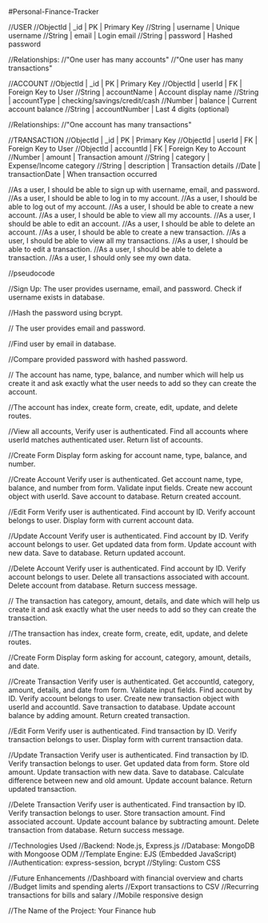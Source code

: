#Personal-Finance-Tracker

//USER
//ObjectId | _id | PK | Primary Key
//String | username | Unique username
//String | email | Login email
//String | password | Hashed password

//Relationships:
//"One user has many accounts"
//"One user has many transactions"

//ACCOUNT
//ObjectId | _id | PK | Primary Key
//ObjectId | userId | FK | Foreign Key to User
//String | accountName | Account display name
//String | accountType | checking/savings/credit/cash
//Number | balance | Current account balance
//String | accountNumber | Last 4 digits (optional)

//Relationships:
//"One account has many transactions"


//TRANSACTION
//ObjectId | _id | PK | Primary Key
//ObjectId | userId | FK | Foreign Key to User
//ObjectId | accountId | FK | Foreign Key to Account
//Number | amount | Transaction amount
//String | category | Expense/Income category
//String | description | Transaction details
//Date | transactionDate | When transaction occurred
 

//As a user, I should be able to sign up with username, email, and password.
//As a user, I should be able to log in to my account.
//As a user, I should be able to log out of my account.
//As a user, I should be able to create a new account.
//As a user, I should be able to view all my accounts.
//As a user, I should be able to edit an account.
//As a user, I should be able to delete an account.
//As a user, I should be able to create a new transaction.
//As a user, I should be able to view all my transactions.
//As a user, I should be able to edit a transaction.
//As a user, I should be able to delete a transaction.
//As a user, I should only see my own data.




//pseudocode



//Sign Up: The user provides username, email, and password. Check if username exists in database. 

//Hash the password using bcrypt. 

// The user provides email and password. 

//Find user by email in database.

 //Compare provided password with hashed password. 


// The account has name, type, balance, and number which will help us create it and ask exactly what the user needs to add so they can create the account.

//The account has index, create form, create, edit, update, and delete routes.

//View all accounts, Verify user is authenticated. Find all accounts where userId matches authenticated user. Return list of accounts.

//Create Form Display form asking for account name, type, balance, and number.

//Create Account Verify user is authenticated. Get account name, type, balance, and number from form. Validate input fields. Create new account object with userId. Save account to database. Return created account.

//Edit Form Verify user is authenticated. Find account by ID. Verify account belongs to user. Display form with current account data.

//Update Account Verify user is authenticated. Find account by ID. Verify account belongs to user. Get updated data from form. Update account with new data. Save to database. Return updated account.

//Delete Account Verify user is authenticated. Find account by ID. Verify account belongs to user. Delete all transactions associated with account. Delete account from database. Return success message.


// The transaction has category, amount, details, and date which will help us create it and ask exactly what the user needs to add so they can create the transaction.

//The transaction has index, create form, create, edit, update, and delete routes.


//Create Form Display form asking for account, category, amount, details, and date.

//Create Transaction  Verify user is authenticated. Get accountId, category, amount, details, and date from form. Validate input fields. Find account by ID. Verify account belongs to user. Create new transaction object with userId and accountId. Save transaction to database. Update account balance by adding amount. Return created transaction.

//Edit Form Verify user is authenticated. Find transaction by ID. Verify transaction belongs to user. Display form with current transaction data.

//Update Transaction Verify user is authenticated. Find transaction by ID. Verify transaction belongs to user. Get updated data from form. Store old amount. Update transaction with new data. Save to database. Calculate difference between new and old amount. Update account balance. Return updated transaction.

//Delete Transaction Verify user is authenticated. Find transaction by ID. Verify transaction belongs to user. Store transaction amount. Find associated account. Update account balance by subtracting amount. Delete transaction from database. Return success message.

//Technologies Used
//Backend: Node.js, Express.js
//Database: MongoDB with Mongoose ODM
//Template Engine: EJS (Embedded JavaScript)
//Authentication: express-session, bcrypt
//Styling: Custom CSS

//Future Enhancements
//Dashboard with financial overview and charts
//Budget limits and spending alerts
//Export transactions to CSV
//Recurring transactions for bills and salary
//Mobile responsive design

//The Name of the Project: Your Finance hub